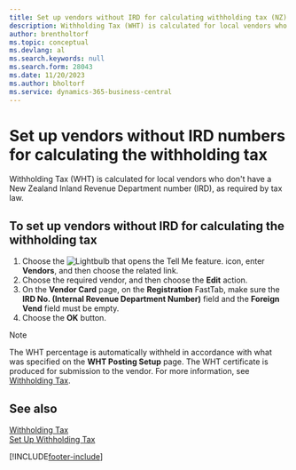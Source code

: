 ```yaml
---
title: Set up vendors without IRD for calculating withholding tax (NZ)
description: Withholding Tax (WHT) is calculated for local vendors who don't have a New Zealand Inland Revenue Department number.
author: brentholtorf
ms.topic: conceptual
ms.devlang: al
ms.search.keywords: null
ms.search.form: 28043
ms.date: 11/20/2023
ms.author: bholtorf
ms.service: dynamics-365-business-central
---
```

# <a name="set-up-vendors-without-ird-numbers-for-calculating-the-withholding-tax"></a>Set up vendors without IRD numbers for calculating the withholding tax

Withholding Tax (WHT) is calculated for local vendors who don't have a New Zealand Inland Revenue Department number (IRD), as required by tax law.  

## <a name="to-set-up-vendors-without-ird-for-calculating-the-withholding-tax"></a>To set up vendors without IRD for calculating the withholding tax

1.  Choose the ![Lightbulb that opens the Tell Me feature.](../../media/ui-search/search_small.png "Tell me what you want to do") icon, enter **Vendors**, and then choose the related link.  
2.  Choose the required vendor, and then choose the **Edit** action.  
3.  On the **Vendor Card** page, on the **Registration** FastTab, make sure the **IRD No. (Internal Revenue Department Number)** field and the **Foreign Vend** field must be empty.  
4.  Choose the **OK** button.  

> [!NOTE]  
> The WHT percentage is automatically withheld in accordance with what was specified on the **WHT Posting Setup** page. The WHT certificate is produced for submission to the vendor. For more information, see [Withholding Tax](withholding-tax.md).  

## <a name="see-also"></a>See also

[Withholding Tax](withholding-tax.md)   
[Set Up Withholding Tax](how-to-set-up-withholding-tax.md)


[!INCLUDE[footer-include](../../includes/footer-banner.md)]
